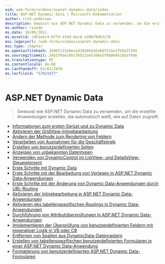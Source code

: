 ```yaml
---
uid: web-forms/videos/aspnet-dynamic-data/index
title: ASP.NET Dynamic Data | Microsoft-Dokumentation
author: rick-anderson
description: Gewusst wie ASP.NET Dynamic Data zu verwenden, um die erstellte Anwendungen erstellen, die automatisch weiß, wie auf Daten zugreift.
ms.author: riande
ms.date: 10/05/2011
ms.assetid: cd51e6c4-6ff9-419d-8ac8-a39b79d63c78
msc.legacyurl: /web-forms/videos/aspnet-dynamic-data
msc.type: chapter
ms.openlocfilehash: 2b9bf121e9eced28a91616a8d7515e1fb563f304
ms.sourcegitcommit: 24b1f6decbb17bb22a45166e5fdb0845c65af498
ms.translationtype: MT
ms.contentlocale: de-DE
ms.lasthandoff: 03/01/2019
ms.locfileid: "57021877"
---
```

<a name="aspnet-dynamic-data"></a>ASP.NET Dynamic Data
====================
> Gewusst wie ASP.NET Dynamic Data zu verwenden, um die erstellte Anwendungen erstellen, die automatisch weiß, wie auf Daten zugreift.


- [Informationen zum ersten Gerüst und zu Dynamic Data](your-first-scaffold-and-what-is-dynamic-data.md)
- [Aktivieren der GridView-Inlinebearbeitung](how-do-i-enable-inline-gridview-editing.md)
- [Ändern der Methode zum Rendering von Feldern](how-do-i-change-how-my-fields-render.md)
- [Verarbeiten von Ausnahmen für die Geschäftslogik](how-do-i-handle-business-logic-exceptions.md)
- [Erstellen von benutzerdefinierten Seiten](how-do-i-make-custom-pages.md)
- [Anzeigen von unbekannten Datentypen](how-do-i-display-unknown-datatypes.md)
- [Verwenden von DynamicControl im ListView- und DetailsView-Steuerelement](how-do-i-use-a-dynamiccontrol-in-listview-and-detailsview-controls.md)
- [Erste Schritte mit Dynamic Data](getting-started-with-dynamic-data.md)
- [Erste Schritte mit der Bearbeitung von Vorlagen in ASP.NET Dynamic Data-Anwendungen](begin-editing-the-templates-in-aspnet-dynamic-data-applications.md)
- [Erste Schritte mit der Änderung von Dynamic Data-Anwendungen durch URL-Routing](begin-modifying-dynamic-data-applications-with-url-routing.md)
- [Aktivieren der Inlinebearbeitung in ASP.NET Dynamic Data-Anwendungen](enable-in-line-editing-in-aspnet-dynamic-data-applications.md)
- [Aktivieren des tabellenspezifischen Routings in Dynamic Data-Anwendungen](how-to-enable-table-specific-routing-in-dynamic-data-applications.md)
- [Durchführung von Attributüberprüfungen in ASP.NET Dynamic Data-Anwendungen](how-to-use-attribute-validation-in-aspnet-dynamic-data-applications.md)
- [Implementieren der Überprüfung von benutzerdefinierten Feldern mit imperativer Logik in VB oder C#](how-to-implement-custom-field-validation-with-imperative-logic-in-vb-or-c.md)
- [Entfernen von Spalten aus DynamicData-Datenrastern](how-to-remove-columns-from-your-dynamicdata-data-grids.md)
- [Erstellen von tabellenspezifischen benutzerdefinierten Formularen in einer ASP.NET Dynamic Data-Anwendung](how-to-create-table-specific-custom-forms-in-an-aspnet-dynamic-data-application.md)
- [Formatierung von benutzerdefinierten ASP.NET Dynamic Data-Formularen](aspnet-dynamic-data-custom-form-formatting.md)
